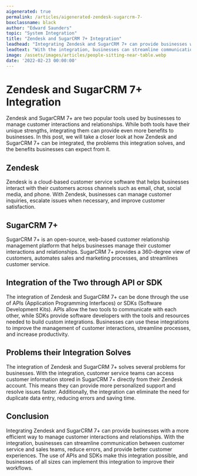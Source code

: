 ```yaml
---
aigenerated: true
permalink: /articles/aigenerated-zendesk-sugarcrm-7-
boxclassname: black
author: "Edward Saunders"
topic: "System Integration"
title: "Zendesk and SugarCRM 7+ Integration"
leadhead: "Integrating Zendesk and SugarCRM 7+ can provide businesses with a more efficient way to manage customer interactions and relationships"
leadtext: "With the integration, businesses can streamline communication between customer service and sales teams, reduce errors, and provide better customer experiences. The use of APIs and SDKs make this integration possible, and businesses of all sizes can implement this integration to improve their workflows."
image: /assets/images/articles/people-sitting-near-table.webp
date: '2022-02-23 00:00:00'
---
```

<div class="arttext">        <h1>Zendesk and SugarCRM 7+ Integration</h1>
        <p>
            Zendesk and SugarCRM 7+ are two popular tools used by businesses to manage customer interactions and relationships. While both tools have their unique strengths, integrating them can provide even more benefits to businesses.
            In this post, we will take a closer look at how Zendesk and SugarCRM 7+ can be integrated, the problems this integration solves, and the benefits businesses can expect from it.
        </p>
        <h2>Zendesk</h2>
        <p>
            Zendesk is a cloud-based customer service software that helps businesses interact with their customers across channels such as email, chat, social media, and phone. With Zendesk, businesses can manage customer inquiries, escalate issues when necessary, and improve customer satisfaction.
        </p>
        <h2>SugarCRM 7+</h2>
        <p>
            SugarCRM 7+ is an open-source, web-based customer relationship management platform that helps businesses manage their customer interactions and relationships. SugarCRM 7+ provides a 360-degree view of customers, automates sales and marketing processes, and streamlines customer service.
        </p>
        <h2>Integration of the Two through API or SDK</h2>
        <p>
            The integration of Zendesk and SugarCRM 7+ can be done through the use of APIs (Application Programming Interfaces) or SDKs (Software Development Kits). APIs allow the two tools to communicate with each other, while SDKs provide software developers with the tools and resources needed to build custom integrations.
            Businesses can use these integrations to improve the management of customer interactions, streamline processes, and increase productivity.
        </p>
        <h2>Problems their Integration Solves</h2>
        <p>
            The integration of Zendesk and SugarCRM 7+ solves several problems for businesses.
            With the integration, customer service teams can access customer information stored in SugarCRM 7+ directly from their Zendesk account. This means they can provide more personalized support and resolve issues faster. Additionally, the integration can eliminate the need for duplicate data entry, reducing errors and saving time.
        </p>
        <h2>Conclusion</h2>
        <p>
            Integrating Zendesk and SugarCRM 7+ can provide businesses with a more efficient way to manage customer interactions and relationships. With the integration, businesses can streamline communication between customer service and sales teams, reduce errors, and provide better customer experiences. The use of APIs and SDKs make this integration possible, and businesses of all sizes can implement this integration to improve their workflows.
        </p>
</div>